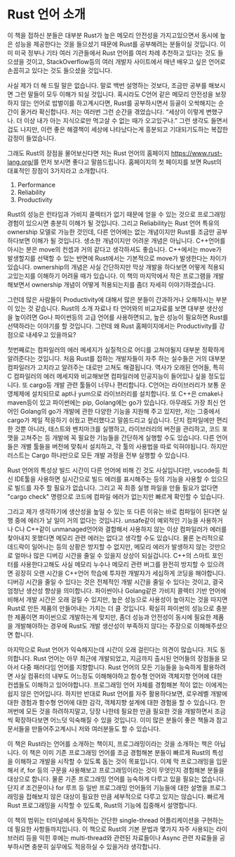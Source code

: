 # Rust 언어 소개

이 책을 접하신 분들은 대부분 Rust가 높은 메모리 안전성을 가지고있으면서 동시에 높은 성능을 제공한다는 것을 들으셨기 때문에 Rust를 공부해려는 분들이실 것입니다. 이미 미국 정부나 기타 여러 기관들에서 Rust 언어를 여러 차례 추천하고 있다는 것도 들으셨을 것이고, StackOverflow등의 여러 개발자 사이트에서 매년 배우고 싶은 언어로 손꼽히고 있다는 것도 들으셨을 것입니다.

사실 제가 더 해 드릴 말은 없습니다. 말로 백번 설명하는 것보다, 조금만 공부를 해보시면 그런 말들이 모두 이해가 되실 것입니다. 혹시라도 C언어 같은 메모리 안전성을 보장하지 않는 언어로 밥벌이를 하고계시다면, Rust를 공부하시면서 등골이 오싹해지는 순간이 올거라 확신합니다. 저는 여러번 그런 순간을 겪었습니다. “세상이 이렇게 변했구나. 더 이상 내가 아는 지식으로만 먹고살 수 없는 때가 오고있구나.” 그런 생각도 들면서 겁도 나지만, 이런 좋은 해결책이 세상에 나타났다는게 흥분되고 기대되기도하는 복잡한 감정이 들었습니다.

그래도 Rust의 장점을 물어보신다면 저는 Rust 언어의 홈페이지 <https://www.rust-lang.org/>를 먼저 보시면 좋다고 말씀드립니다. 홈페이지의 첫 페이지를 보면 Rust의 대표적인 장점이 3가지라고 소개합니다.

1. Performance
2. Reliability
3. Productivity  

Rust의 성능은 런타임과 가비지 콜렉터가 없기 때문에 얻을 수 있는 것으로 프로그래밍 경험이 있으시면 충분히 이해가 될 것입니다. 그리고 Reliability는 Rust 언어 특유의 ownership 모델로 가능한 것인데, 다른 언어에는 없는 개념이지만 Rust를 조금만 공부하다보면 이해가 될 것입니다. 생소한 개념이지만 어려운 개념은 아닙니다. C++언어를 아시는 분은 move의 컨셉과 거의 같다고 생각하셔도 좋습니다. C++에서는 move가 발생할지를 선택할 수 있는 반면에 Rust에서는 기본적으로 move가 발생한다는 차이가 있습니다. ownership의 개념은 사실 간단하지만 막상 개발을 하다보면 어떻게 적용되고있는지를 이해하기 어려울 때가 있습니다. 이 책의 마지막에서 작은 프로그램을 개발해보면서 ownership 개념이 어떻게 적용되는지를 좀더 자세히 이야기하겠습니다.

그런데 많은 사람들이 Productivity에 대해서 많은 분들이 간과하거나 오해하시는 부분이 있는 것 같습니다. Rust의 소개 자료나 타 언어와의 비교자료를 보면 대부분 생산성을 높이려면 Go나 파이썬등의 고급 언어를 사용하면되고, 높은 성능이 필요하면 Rust를 선택하라는 이야기를 할 것입니다. 그런데 왜 Rust 홈페이지에서는 Productivity를 강점으로 내세우고 있을까요?

첫번째로는 컴파일러의 에러 메세지가 실질적으로 어디를 고쳐야될지 대부분 정확하게 알려준다는 것입니다. 처음 Rust를 접하는 개발자들이 자주 하는 실수들은 거의 대부분 컴파일러가 고치라고 알려주는 대로만 고쳐도 해결됩니다. 역사가 오래된 언어들, 특히 C 컴파일러의 에러 메세지와 비교해보면 컴파일러에 인공지능이 들어있나 싶을 정도입니다. 또 cargo등 개발 관련 툴들이 너무나 편리합니다. C언어는 라이브러리가 보통 운영체제에 설치되므로 apt나 yum으로 라이브러리를 설치합니다. 또 C++은 cmake나 maven등이 있고 파이썬에는 pip, Golang에는 go가 있습니다. 아무래도 가장 최신 언어인 Golang의 go가 개발에 관한 다양한 기능을 지원해 주고 있지만, 저는 그중에서 cargo가 제일 적응하기 쉬웠고 편리했다고 말씀드리고 싶습니다. 단지 컴파일에만 편리한 것뿐 아니라, 테스트와 벤치마크를 실행하고, 라이브러리의 버전을 관리하고, 코드 포맷을 고쳐주는 등 개발에 꼭 필요한 기능들을 간단하게 실행할 수도 있습니다. 다른 언어들은 개별 툴들을 버전에 맞춰서 설치하고, 각 툴의 사용법을 따로 익혀야됩니다. 하지만 러스트는 Cargo 하나만으로 모든 개발 과정을 전부 실행할 수 있습니다. 

Rust 언어의 특성상 빌드 시간이 다른 언어에 비해 긴 것도 사실입니다만, vscode등 최신 IDE툴을 사용하면 실시간으로 빌드 에러를 표시해주는 등의 기능을 사용할 수 있으므로 빌드를 자주 할 필요가 없습니다. 그리고 꼭 최종 실행 파일을 만들 필요가 없다면 "cargo check" 명령으로 코드에 컴파일 에러가 없는지만 빠르게 확인할 수 있습니다.

그리고 제가 생각하기에 생산성을 높일 수 있는 또 다른 이유는 바로 컴파일이 된다면 실행 중에 에러가 날 일이 거의 없다는 것입니다. unsafe같이 예외적인 기능을 사용하거나 C나 C++같이 unmanaged언어와 결합해서 사용하지 않는 이상 컴파일러가 에러를 찾아내지 못했다면 메모리 관련 에러는 없다고 생각할 수도 있습니다. 물론 논리적으로 데드락이 일어나는 등의 상황은 방지할 수 없지만, 메모리 에러가 발생하지 않는 것만으로 얼마나 많은 디버깅 시간을 줄일 수 있을지 상상이 되실겁니다. C++의 스마트 포인터를 사용한다고해도 사실 메모리 누수나 메모리 관련 버그를 완전히 방지할 수 있으려면 굉장히 오랜 시간을 C++언어 학습에 투자한 개발자가 세심하게 코딩을 해야합니다. 디버깅 시간을 줄일 수 있다는 것은 전체적인 개발 시간을 줄일 수 있다는 것이고, 결국 엄청난 생산성 향상을 의미합니다. 파이썬이나 Golang같은 가비지 콜렉터 기반 언어에 비해서 개발 시간은 오래 걸릴 수 있지만, 높은 성능으로 사용성이 높아지는 것을 따지면 Rust로 만든 제품의 만들어내는 가치는 더 클 것입니다. 확실히 파이썬의 성능으로 충분한 제품이면 파이썬으로 개발하는게 맞지만, 좀더 성능과 안전성이 동시에 필요한 제품을 개발해야하는 경우에 Rust도 개발 생산성이 부족하지 않다는 주장으로 이해해주셨으면 합니다.

마지막으로 Rust 언어가 익숙해지는데 시간이 오래 걸린다는 의견이 많습니다. 저도 동의합니다. Rust 언어는 아무 최근에 개발되었고, 지금까지 출시된 언어들의 장점들을 모아서 다중 패러다임 언어를 지향합니다. Rust 언어의 모든 기능들을 능숙하게 활용하려면 사실 컴퓨터의 내부도 어느정도 이해해야하고 함수형 언어와 객체지향 언어에 대한 컨셉들도 이해하고 있어야합니다. 프로그래밍 언어 자체를 경험해본 적이 없는 이에게는 쉽지 않은 언어입니다. 하지만 반대로 Rust 언어를 자주 활용하다보면, 로우레벨 개발에 대한 경험과 함수형 언어에 대한 감각, 객체지향 설계에 대한 경험을 할 수 있습니다. 한꺼번에 모든 것을 하려하지말고, 당장 나한테 필요한 만큼 필요한 것을 개발하면서 조금씩 확장하다보면 어느덧 익숙해질 수 있을 것입니다. 이미 많은 분들이 좋은 책들과 참고 문서들을 만들어주고계시니 저와 여러분들도 할 수 있습니다.

 이 책은 Rust라는 언어를 소개하는 책이지, 프로그래밍이라는 것을 소개하는 책은 아닙니다. 이 책은 이미 기존 프로그래밍 언어를 조금 경험해본 분들이 빠르게 Rust의 특성을 이해하고 개발을 시작할 수 있도록 돕는 것이 목표입니다. 이제 막 프로그래밍을 입문해서 if, for 등의 구문을 사용해보고 프로그래밍이라는 것이 무엇인지 경험해본 분들을 대상으로 합니다. 물론 기존 프로그래밍 언어를 능숙하게 다루고 있을 필요는 없습니다. 단지 if 조건문이나 for 루프 등 일반 프로그래밍 언어들의 기능들에 대한 설명을 프로그래밍을 접해보지 않은 대상이 필요한 만큼 세부적으로 다루고 있지는 않습니다. 빠르게 Rust 프로그래밍을 시작할 수 있도록, Rust의 기능에 집중해서 설명합니다.

이 책의 범위는 터미널에서 동작하는 간단한 single-thread 어플리케이션을 구현하는데 필요한 사항들까지입니다. 이 책으로 Rust의 기본 문법과 몇가지 자주 사용되는 라이브러리 등을 익힌 후에는 multi-thread와 관련된 자료들이나 Async 관련 자료들을 공부하시면 충분히 실무에도 적응하실 수 있을거라 생각합니다.

